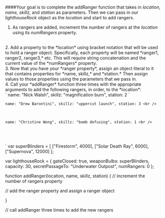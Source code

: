 ####Your goal is to complete the addRanger function that takes in *location, name, skillz,* and *station* as parameters. Then we can pass in our *lighthouseRock* object as the *location* and start to add rangers.

1. As rangers are added, increment the number of rangers at the *location* using its *numRangers* property.
<br />
2. Add a property to the *location* using bracket notation that will be used to hold a ranger object. Specifically, each property will be named *ranger1, ranger2, ranger3,* etc. This will require string concatenation and the current value of the *numRangers* property.
<br />
3. Now that you have your *ranger<number> property*, assign an object literal to it that contains properties for *name, skillz,* and *station.* Then assign values to those properties using the parameters that we pass in.
<br />
4. Call your *addRanger* function three times with the appropriate arguments to add the following rangers, in order, to the *location*:
<br />
`
name: "Nick Walsh", skillz: "magnification burn", station: 2 
`
<br />

`
name: "Drew Barontini", skillz: "uppercut launch", station: 3 <br />
`

<br />

`
name: "Christine Wong", skillz: "bomb defusing", station: 1 <br />
`

<br />
<br />


`
var superBlinders = [ ["Firestorm", 4000], ["Solar Death Ray", 6000], ["Supernova", 12000] ];

var lighthouseRock = {
  gateClosed: true,
  weaponBulbs: superBlinders,
  capacity: 30,
  secretPassageTo: "Underwater Outpost",
  numRangers: 0
};

function addRanger(location, name, skillz, station) {
  // increment the number of rangers property
  
  // add the ranger<number> property and assign a ranger object
  

}

// call addRanger three times to add the new rangers
`
`